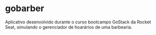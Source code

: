 # gobarber
Aplicativo desenvolvido durante o curso bootcampo GoStack da Rocket Seat, simulando o gerenciador de hoarários de uma barbearia.
